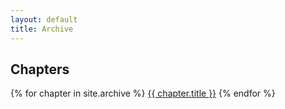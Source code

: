 ```yaml
---
layout: default
title: Archive
---
```


## Chapters

<ul style="padding: 0; list-style-type: none;"> 
    {% for chapter in site.archive %}
        <a href="{{ site.baseurl }}{{ chapter.url }}" class="chapter-btn">{{ chapter.title }}</a>
    {% endfor %}
</ul>
